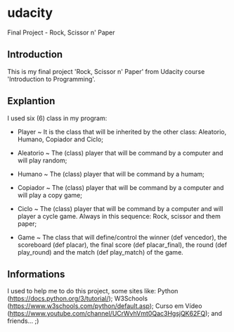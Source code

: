 # udacity
Final Project - Rock, Scissor n' Paper

## Introduction
This is my final project 'Rock, Scissor n' Paper' from Udacity course 'Introduction to Programming'.

## Explantion
I used six (6) class in my program: 

- Player ~ It is the class that will be inherited by the other class: Aleatorio, Humano, Copiador and Ciclo; 

- Aleatorio ~ The (class) player that will be command by a computer and will play random; 

- Humano ~ The (class) player that will be command by a humam; 

- Copiador ~ The (class) player that will be command by a computer and will play a copy game; 

- Ciclo ~ The (class) player that will be command by a computer and will player a cycle game. Always in this sequence: Rock, scissor and them paper; 

- Game ~ The class that will define/control the winner (def vencedor), the scoreboard (def placar), the final score (def placar_final), the round (def play_round) and the match (def play_match) of the game.

## Informations

I used to help me to do this project, some sites like: Python (https://docs.python.org/3/tutorial/); W3Schools (https://www.w3schools.com/python/default.asp); Curso em Vídeo (https://www.youtube.com/channel/UCrWvhVmt0Qac3HgsjQK62FQ); and friends... ;) 
